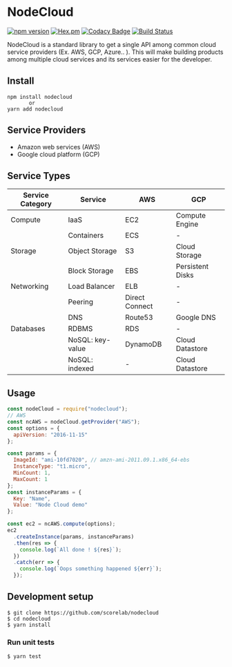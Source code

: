 # NodeCloud

[![npm version](https://badge.fury.io/js/nodecloud.svg)](https://badge.fury.io/js/nodecloud)
[![Hex.pm](https://img.shields.io/hexpm/l/plug.svg)](https://www.npmjs.com/package/nodecloud)
[![Codacy Badge](https://api.codacy.com/project/badge/Grade/a7d5904eead949aab423885f8c58287f)](https://www.codacy.com/app/ScoreLab/nodecloud?utm_source=github.com&utm_medium=referral&utm_content=scorelab/nodecloud&utm_campaign=badger)
[![Build Status](https://travis-ci.org/scorelab/nodecloud.svg?branch=master)](https://travis-ci.org/scorelab/nodecloud)

NodeCloud is a standard library to get a single API among common cloud service providers (Ex. AWS, GCP, Azure.. ).
This will make building products among multiple cloud services and its services easier for the developer.

## Install

```
npm install nodecloud
       or
yarn add nodecloud
```

## Service Providers

- Amazon web services (AWS)
- Google cloud platform (GCP)

## Service Types

| Service Category | Service | AWS | GCP |
| --- | --- | --- | --- |
| Compute | IaaS | EC2 | Compute Engine |
|         | Containers | ECS | - |
| Storage | Object Storage | S3 | Cloud Storage |
|         | Block Storage  | EBS | Persistent Disks |
| Networking | Load Balancer | ELB | - |
|            | Peering | Direct Connect | - |
|            | DNS | Route53 | Google DNS |
| Databases | RDBMS | RDS | - |
|           | NoSQL: key-value | DynamoDB | Cloud Datastore |
|           | NoSQL: indexed | - | Cloud Datastore |

## Usage

```js
const nodeCloud = require("nodecloud");
// AWS
const ncAWS = nodeCloud.getProvider("AWS");
const options = {
  apiVersion: "2016-11-15"
};

const params = {
  ImageId: "ami-10fd7020", // amzn-ami-2011.09.1.x86_64-ebs
  InstanceType: "t1.micro",
  MinCount: 1,
  MaxCount: 1
};
const instanceParams = {
  Key: "Name",
  Value: "Node Cloud demo"
};

const ec2 = ncAWS.compute(options);
ec2
  .createInstance(params, instanceParams)
  .then(res => {
    console.log(`All done ! ${res}`);
  })
  .catch(err => {
    console.log(`Oops something happened ${err}`);
  });
```

## Development setup

```
$ git clone https://github.com/scorelab/nodecloud
$ cd nodecloud
$ yarn install
```

### Run unit tests

```
$ yarn test
```
